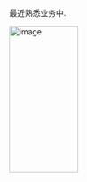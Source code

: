 最近熟悉业务中.

<img width="124" height="266" alt="image" src="https://github.com/user-attachments/assets/5af8c3b3-51e0-4cf8-864e-451ac6717cd6" />
